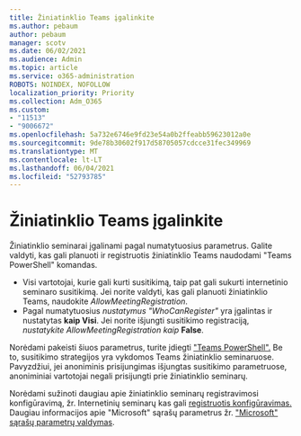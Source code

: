 ```yaml
---
title: Žiniatinklio Teams įgalinkite
ms.author: pebaum
author: pebaum
manager: scotv
ms.date: 06/02/2021
ms.audience: Admin
ms.topic: article
ms.service: o365-administration
ROBOTS: NOINDEX, NOFOLLOW
localization_priority: Priority
ms.collection: Adm_O365
ms.custom:
- "11513"
- "9006672"
ms.openlocfilehash: 5a732e6746e9fd23e54a0b2ffeabb59623012a0e
ms.sourcegitcommit: 9de78b30602f917d58705057cdcce31fec349969
ms.translationtype: MT
ms.contentlocale: lt-LT
ms.lasthandoff: 06/04/2021
ms.locfileid: "52793785"
---
```

# <a name="enable-teams-webinars"></a>Žiniatinklio Teams įgalinkite

Žiniatinklio seminarai įgalinami pagal numatytuosius parametrus. Galite valdyti, kas gali planuoti ir registruotis žiniatinklio Teams naudodami "Teams PowerShell" komandas.

- Visi vartotojai, kurie gali kurti susitikimą, taip pat gali sukurti internetinio seminaro susitikimą. Jei norite valdyti, kas gali planuoti žiniatinklio Teams, naudokite *AllowMeetingRegistration*. 
- Pagal numatytuosius *nustatymus "WhoCanRegister"* yra įgalintas ir nustatytas **kaip Visi**. Jei norite išjungti susitikimo registraciją, *nustatykite AllowMeetingRegistration kaip* **False**.

Norėdami pakeisti šiuos parametrus, turite įdiegti ["Teams PowerShell".](/microsoftteams/teams-powershell-install) Be to, susitikimo strategijos yra vykdomos Teams žiniatinklio seminaruose. Pavyzdžiui, jei anoniminis prisijungimas išjungtas susitikimo parametruose, anoniminiai vartotojai negali prisijungti prie žiniatinklio seminarų.

Norėdami sužinoti daugiau apie žiniatinklio seminarų registravimosi konfigūravimą, žr. Internetinių seminarų kas gali [registruotis konfigūravimas.](/microsoftteams/set-up-webinars?source=docs#configure-who-can-register-for-webinars) Daugiau informacijos apie "Microsoft" sąrašų parametrus žr. ["Microsoft" sąrašų parametrų valdymas](/sharepoint/control-lists).